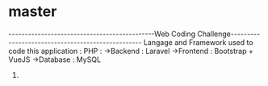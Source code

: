 # master
---------------------------------------------Web Coding Challenge--------------------------------------------------
Langage and Framework used to code this application : 
PHP :
 ->Backend : Laravel
 ->Frontend : Bootstrap + VueJS
 ->Database : MySQL

1.
